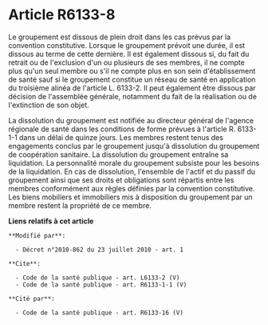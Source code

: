 # Article R6133-8

Le groupement est dissous de plein droit dans les cas prévus par la convention constitutive. Lorsque le groupement prévoit
une durée, il est dissous au terme de cette dernière. Il est également dissous si, du fait du retrait ou de l'exclusion d'un
ou plusieurs de ses membres, il ne compte plus qu'un seul membre ou s'il ne compte plus en son sein d'établissement de santé
sauf si le groupement constitue un réseau de santé en application du troisième alinéa de l'article L. 6133-2. Il peut
également être dissous par décision de l'assemblée générale, notamment du fait de la réalisation ou de l'extinction de son
objet. 

La dissolution du groupement est notifiée au directeur général de l'agence régionale de santé dans les conditions de forme
prévues à l'article R. 6133-1-1 dans un délai de quinze jours. Les membres restent tenus des engagements conclus par le
groupement jusqu'à dissolution du groupement de coopération sanitaire. La dissolution du groupement entraîne sa liquidation.
La personnalité morale du groupement subsiste pour les besoins de la liquidation. En cas de dissolution, l'ensemble de
l'actif et du passif du groupement ainsi que ses droits et obligations sont répartis entre les membres conformément aux
règles définies par la convention constitutive. Les biens mobiliers et immobiliers mis à disposition du groupement par un
membre restent la propriété de ce membre.

**Liens relatifs à cet article**

	**Modifié par**:

	  - Décret n°2010-862 du 23 juillet 2010 - art. 1

	**Cite**:

	  - Code de la santé publique - art. L6133-2 (V)
	  - Code de la santé publique - art. R6133-1-1 (V)

	**Cité par**:

	  - Code de la santé publique - art. R6133-16 (V)
